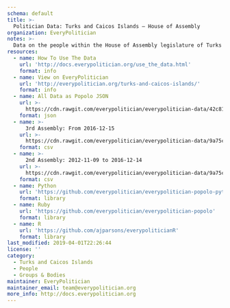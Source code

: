```yaml
---
schema: default
title: >-
  Politician Data: Turks and Caicos Islands — House of Assembly
organization: EveryPolitician
notes: >-
  Data on the people within the House of Assembly legislature of Turks and Caicos Islands.
resources:
  - name: How To Use The Data
    url: 'http://docs.everypolitician.org/use_the_data.html'
    format: info
  - name: View on EveryPolitician
    url: 'http://everypolitician.org/turks-and-caicos-islands/'
    format: info
  - name: All Data as Popolo JSON
    url: >-
      https://cdn.rawgit.com/everypolitician/everypolitician-data/42c81bdac100b7544e58a31b52c23e85d896758a/data/Turks_and_Caicos_Islands/Assembly/ep-popolo-v1.0.json
    format: json
  - name: >-
      3rd Assembly: From 2016-12-15
    url: >-
      https://cdn.rawgit.com/everypolitician/everypolitician-data/9a75c94fb3f01a45e5616242dec9743ba96f137f/data/Turks_and_Caicos_Islands/Assembly/term-2016.csv
    format: csv
  - name: >-
      2nd Assembly: 2012-11-09 to 2016-12-14
    url: >-
      https://cdn.rawgit.com/everypolitician/everypolitician-data/9a75c94fb3f01a45e5616242dec9743ba96f137f/data/Turks_and_Caicos_Islands/Assembly/term-2012.csv
    format: csv
  - name: Python
    url: 'https://github.com/everypolitician/everypolitician-popolo-python'
    format: library
  - name: Ruby
    url: 'https://github.com/everypolitician/everypolitician-popolo'
    format: library
  - name: R
    url: 'https://github.com/ajparsons/everypoliticianR'
    format: library
last_modified: 2019-04-01T22:26:44
license: ''
category:
  - Turks and Caicos Islands
  - People
  - Groups & Bodies
maintainer: EveryPolitician
maintainer_email: team@everypolitician.org
more_info: http://docs.everypolitician.org
---
```

